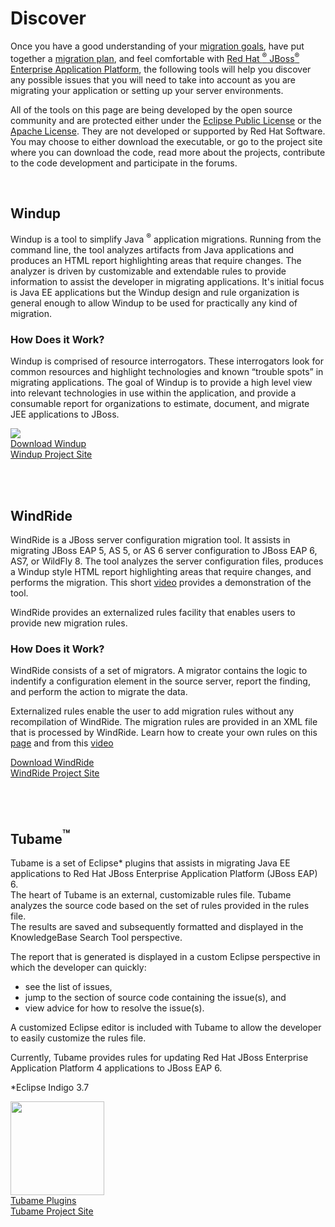 Discover
========

Once you have a good understanding of your [migration goals](#{site.base_url}/migration-drivers), have put together a [migration plan](#{site.base_url}/migration-planning), and feel comfortable with [Red Hat
<sup>&reg;</sup> JBoss<sup>&reg;</sup> Enterprise  Application Platform](#{site.base_url}/learn), the following tools will help you discover any possible issues that you will need to take into account as you are migrating your application or setting up your server environments.

All of the tools on this page are being developed by the open source community and are protected either under the <a href="http://www.eclipse.org/org/documents/epl-v10.html" target="_blank">Eclipse Public License</a> or the <a href="http://www.apache.org/licenses" target="_blank">Apache License</a>. They are not developed  or supported by Red Hat Software.  You may choose to either download the executable, or go to the project site where you can download the code, read more about the projects, contribute to the code development and participate in the forums.

<br/>

Windup
------

Windup is a tool to simplify Java <sup>&reg;</sup> application migrations. Running from the command line, the tool analyzes artifacts from Java applications and produces an HTML report highlighting areas that require changes. The analyzer is driven by customizable and extendable rules to provide information to assist the developer in migrating applications. It's initial focus is Java EE applications but the Windup design and rule organization is general enough to allow Windup to be used for practically any kind of migration.  

### How Does it Work? ###

Windup is comprised of resource interrogators. These interrogators look for common resources and highlight technologies and known “trouble spots” in migrating applications. The goal of Windup is to provide a high level view into relevant technologies in use within the application, and provide a consumable report for organizations to estimate, document, and migrate JEE applications to JBoss.



<div class="row product-links">
  <div class="span4 pagination-centered">
    <img src="http://static.jboss.org/images/windup/windup-logo.png" />
  </div>
  <div class="span4 pagination-centered">
    <a href="http://windup.jboss.org/download.html" class="btn btn-discover">Download Windup</a>
  </div>
  <div class="span4 pagination-centered">
    <a href="http://windup.jboss.org/" class="btn btn-discover">Windup Project Site</a>
  </div>
</div>


<br/><br/>

WindRide
-------------------------------------------------

WindRide is a JBoss server configuration migration tool.  It assists in migrating JBoss EAP 5, AS 5, or AS 6 server configuration to JBoss EAP 6, AS7, or WildFly 8.  The tool analyzes the server configuration files, produces a Windup style HTML report highlighting areas that require changes, and performs the migration.  This short <a href="https://www.youtube.com/watch?v=xEWaXgpLJ4k" >video</a> provides a demonstration of the tool.

WindRide provides an externalized rules facility that enables users to provide new migration rules.

### How Does it Work? ###

WindRide consists of a set of migrators.  A migrator contains the logic to indentify a configuration element in the source server, report the finding, and perform the action to migrate the data.

Externalized rules enable the user to add migration rules without any recompilation of WindRide.  The migration rules are provided in an XML file that is processed by WindRide.  Learn how to create your own rules on this <a href="https://github.com/OndraZizka/jboss-migration/wiki/Migrator-Definition-Rules" >page</a> and from this <a href="http://www.youtube.com/watch?v=2j0Ap-VsmW4" >video</a>

<div class="row">
  <div class="span4 pagination-centered">
    <img src="" />
  </div>
  <div class="span4 pagination-centered">
    <a href="https://repository.jboss.org/nexus/content/repositories/releases/org/jboss/migr/as/WindRide/1.0.0/WindRide-1.0.0.jar" class="btn btn-discover">Download WindRide</a>
  </div>
  <div class="span4 pagination-centered">
    <a href="http://github.com/OndraZizka/jboss-migration" class="btn btn-discover"> WindRide Project Site</a>
  </div>
</div>


<br/><br/>

Tubame<sup style="font-size:20px;">&#8482;</sup> 
------
Tubame is a set of Eclipse* plugins that assists in migrating Java EE applications to Red Hat JBoss Enterprise Application Platform (JBoss EAP) 6.   
The heart of Tubame is an  external, customizable rules file.  Tubame analyzes the source code based on the set of rules provided in the rules file.  
The  results are saved and subsequently formatted and displayed in the KnowledgeBase Search Tool perspective.


The report that is generated is displayed in a custom Eclipse perspective in which the developer can quickly:

* see the list of issues,
* jump to the section of source code containing the issue(s), and
* view advice for how to resolve the issue(s).

A customized Eclipse editor is included with Tubame to allow the developer to easily customize the rules file.

Currently, Tubame provides rules for updating Red Hat JBoss Enterprise Application Platform 4 applications to JBoss EAP 6.

*Eclipse Indigo 3.7

<div class="row">
  <div class="span4 pagination-centered">
    <img src="#{site.base_url}/images/TUBAME.png" height="150" width="150"/>
  </div>
  <div class="span4 pagination-centered">
    <a href="https://github.com/TUBAME/migration-tool/releases" class="btn btn-discover">Tubame Plugins</a>
  </div>
  <div class="span4 pagination-centered">
    <a href="https://github.com/TUBAME/migration-tool" class="btn btn-discover"> Tubame Project Site</a>
  </div>
</div>

